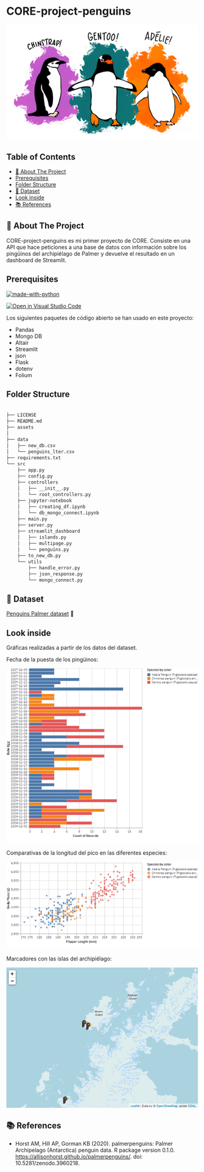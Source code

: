 # CORE-project-penguins

![Imagen dibujo de especies de pingüinos Palmer](assets/lter_penguins.png)

## Table of Contents

* [🐧 About The Project](#about-the-project)
* [Prerequisites](#prerequisites)
* [Folder Structure](#folder-structure)
* [💾 Dataset](#dataset)
* [Look inside](#look-inside)
* [📚  References](#references)

## 🐧 About The Project <a name="about-the-project"></a>

CORE-project-penguins es mi primer proyecto de CORE. Consiste en una API que hace peticiones a una base de datos con información sobre los pingüinos del archipiélago de Palmer y devuelve el resultado en un dashboard de Streamlit. 

## Prerequisites 

[![made-with-python](https://img.shields.io/badge/Made%20with-Python-1f425f.svg)](https://www.python.org/)

[![Open in Visual Studio Code](https://open.vscode.dev/badges/open-in-vscode.svg)](https://open.vscode.dev/silconari/core-project-penguins-)


Los siguientes paquetes de código abierto se han usado en este proyecto:

* Pandas
* Mongo DB
* Altair 
* Streamlit 
* json 
* Flask 
* dotenv
* Folium 


## Folder Structure 

``` 

├── LICENSE
├── README.md
├── assets
│  
├── data
│   ├── new_db.csv
│   └── penguins_lter.csv
├── requirements.txt
└── src
    ├── app.py
    ├── config.py
    ├── controllers
    │   ├── __init__.py
    │   └── root_controllers.py
    ├── jupyter-notebook
    │   ├── creating_df.ipynb
    │   └── db_mongo_connect.ipynb
    ├── main.py
    ├── server.py
    ├── streamlit_dashboard
    │   ├── islands.py
    │   ├── multipage.py
    │   └── penguins.py
    ├── to_new_db.py
    └── utils
        ├── handle_error.py
        ├── json_response.py
        └── mongo_connect.py
```

## 💾 Dataset <a name="dataset"></a>

[Penguins Palmer dataset]("https://www.kaggle.com/parulpandey/palmer-archipelago-antarctica-penguin-data") 🐧


## Look inside 

Gráficas realizadas a partir de los datos del dataset.

Fecha de la puesta de los pingüinos:

![gráfica fecha puesta de huevos de especies de pingüinos Palmer](assets/egg.PNG)

Comparativas de la longitud del pico en las diferentes especies:

![gráfica comparativa de la longitud del pico de especies de pingüinos Palmer](assets/culmen_dimension.PNG)

Marcadores con las islas del archipiélago:

![Mapa de las islas del archipiélago de Palmer](assets/maps.PNG)

## 📚  References <a name="references"></a>

* Horst AM, Hill AP, Gorman KB (2020). palmerpenguins: Palmer Archipelago (Antarctica) penguin data. R package version  0.1.0. https://allisonhorst.github.io/palmerpenguins/. doi: 10.5281/zenodo.3960218. 
   